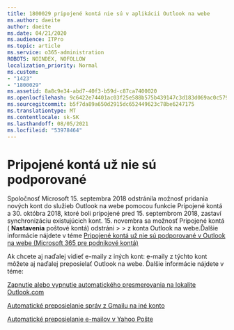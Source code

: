 ```yaml
---
title: 1800029 pripojené kontá nie sú v aplikácii Outlook na webe
ms.author: daeite
author: daeite
ms.date: 04/21/2020
ms.audience: ITPro
ms.topic: article
ms.service: o365-administration
ROBOTS: NOINDEX, NOFOLLOW
localization_priority: Normal
ms.custom:
- "1423"
- "1800029"
ms.assetid: 8a8c9e34-abd7-40f3-b59d-c87ca7400020
ms.openlocfilehash: 9c6422e74401ac03f25e588b575b439147c3d183d069ac0c579973cab326ff84
ms.sourcegitcommit: b5f7da89a650d2915dc652449623c78be6247175
ms.translationtype: MT
ms.contentlocale: sk-SK
ms.lasthandoff: 08/05/2021
ms.locfileid: "53978464"
---
```

# <a name="connected-accounts-are-no-longer-supported"></a>Pripojené kontá už nie sú podporované

Spoločnosť Microsoft 15. septembra 2018 odstránila možnosť pridania nových kont do služieb Outlook na webe pomocou funkcie Pripojené kontá a 30. októbra 2018, ktoré boli pripojené pred 15. septembrom 2018, zastaví synchronizáciu existujúcich kont. 15. novembra sa možnosť Pripojené kontá ( **Nastavenia** poštové kontá) odstráni \>  \> z konta Outlook na webe.Ďalšie informácie nájdete v téme [Pripojené kontá už nie sú podporované v Outlook na webe (Microsoft 365 pre podnikové kontá)](https://support.office.com/article/Connected-accounts-is-no-longer-supported-in-Outlook-on-the-web-Office-365-for-business-accounts-5cc526bf-e928-4a99-8b9f-5e089df7d887)
  
Ak chcete aj naďalej vidieť e-maily z iných kont: e-maily z týchto kont môžete aj naďalej preposielať Outlook na webe. Ďalšie informácie nájdete v téme:
  
[Zapnutie alebo vypnutie automatického presmerovania na lokalite Outlook.com](https://go.microsoft.com/fwlink/?linkid=2038346)
  
[Automatické preposielanie správ z Gmailu na iné konto](https://aka.ms/forward-gmail-messages)
  
[Automatické preposielanie e-mailov v Yahoo Pošte](https://aka.ms/yahoo-email-forwarding)
  